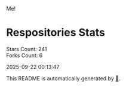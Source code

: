 Me!

# Respositories Stats
Stars Count: 241  
Forks Count: 6

2025-09-22 00:13:47  

This README is automatically generated by [🐰](https://github.com/rnitta/rnitta).
